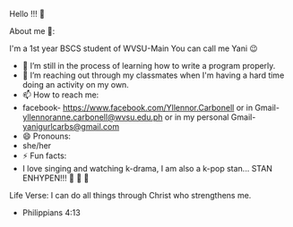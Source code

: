 Hello !!! 🤍

About me 👀:

I'm a 1st year BSCS student of WVSU-Main
You can call me Yani 😉

- 🌱 I’m still in the process of learning how to write a program properly.
- 🤔 I’m reaching out through my classmates when I'm having a hard time doing an activity on my own.
- 📫 How to reach me: 
- facebook- https://www.facebook.com/Yllennor.Carbonell or in Gmail- yllennoranne.carbonell@wvsu.edu.ph or in my personal Gmail- yanigurlcarbs@gmail.com
- 😄 Pronouns: 
- she/her
- ⚡ Fun facts:
-  I love singing and watching k-drama, I am also a k-pop stan...
STAN ENHYPEN!!!
💙 💙 💙

Life Verse:
I can do all things through Christ who strengthens me.
- Philippians 4:13
